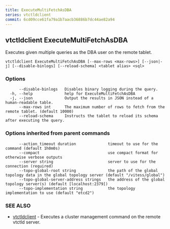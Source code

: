 ```yaml
---
title: ExecuteMultiFetchAsDBA
series: vtctldclient
commit: 6cd09cce61fa79a1b7aacb36886b7dc44ae82a94
---
```

## vtctldclient ExecuteMultiFetchAsDBA

Executes given multiple queries as the DBA user on the remote tablet.

```
vtctldclient ExecuteMultiFetchAsDBA [--max-rows <max-rows>] [--json|-j] [--disable-binlogs] [--reload-schema] <tablet alias> <sql>
```

### Options

```
      --disable-binlogs   Disables binary logging during the query.
  -h, --help              help for ExecuteMultiFetchAsDBA
  -j, --json              Output the results in JSON instead of a human-readable table.
      --max-rows int      The maximum number of rows to fetch from the remote tablet. (default 10000)
      --reload-schema     Instructs the tablet to reload its schema after executing the query.
```

### Options inherited from parent commands

```
      --action_timeout duration              timeout to use for the command (default 1h0m0s)
      --compact                              use compact format for otherwise verbose outputs
      --server string                        server to use for the connection (required)
      --topo-global-root string              the path of the global topology data in the global topology server (default "/vitess/global")
      --topo-global-server-address strings   the address of the global topology server(s) (default [localhost:2379])
      --topo-implementation string           the topology implementation to use (default "etcd2")
```

### SEE ALSO

* [vtctldclient](../)	 - Executes a cluster management command on the remote vtctld server.

